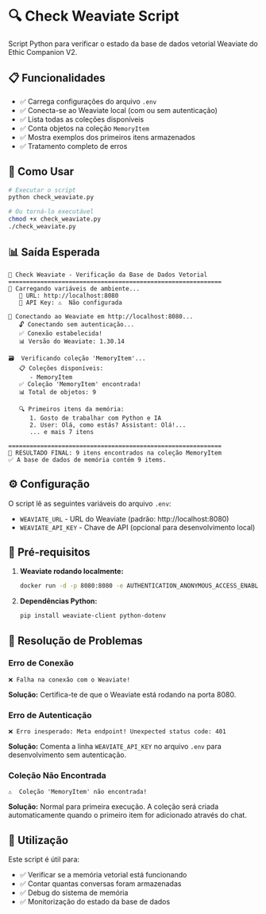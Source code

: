 # 🔍 Check Weaviate Script

Script Python para verificar o estado da base de dados vetorial Weaviate do Ethic Companion V2.

## 📋 Funcionalidades

- ✅ Carrega configurações do arquivo `.env`
- ✅ Conecta-se ao Weaviate local (com ou sem autenticação)
- ✅ Lista todas as coleções disponíveis
- ✅ Conta objetos na coleção `MemoryItem`
- ✅ Mostra exemplos dos primeiros itens armazenados
- ✅ Tratamento completo de erros

## 🚀 Como Usar

```bash
# Executar o script
python check_weaviate.py

# Ou torná-lo executável
chmod +x check_weaviate.py
./check_weaviate.py
```

## 📊 Saída Esperada

```
🧠 Check Weaviate - Verificação da Base de Dados Vetorial
============================================================
🔧 Carregando variáveis de ambiente...
   📍 URL: http://localhost:8080
   🔑 API Key: ⚠️  Não configurada

🔗 Conectando ao Weaviate em http://localhost:8080...
   🔓 Conectando sem autenticação...
   ✅ Conexão estabelecida!
   📊 Versão do Weaviate: 1.30.14

🗃️  Verificando coleção 'MemoryItem'...
   📋 Coleções disponíveis:
      - MemoryItem
   ✅ Coleção 'MemoryItem' encontrada!
   📊 Total de objetos: 9

   🔍 Primeiros itens da memória:
      1. Gosto de trabalhar com Python e IA
      2. User: Olá, como estás? Assistant: Olá!...
      ... e mais 7 itens

============================================================
🎯 RESULTADO FINAL: 9 itens encontrados na coleção MemoryItem
✅ A base de dados de memória contém 9 items.
```

## ⚙️ Configuração

O script lê as seguintes variáveis do arquivo `.env`:

- `WEAVIATE_URL` - URL do Weaviate (padrão: http://localhost:8080)
- `WEAVIATE_API_KEY` - Chave de API (opcional para desenvolvimento local)

## 🔧 Pré-requisitos

1. **Weaviate rodando localmente:**
   ```bash
   docker run -d -p 8080:8080 -e AUTHENTICATION_ANONYMOUS_ACCESS_ENABLED=true semitechnologies/weaviate:latest
   ```

2. **Dependências Python:**
   ```bash
   pip install weaviate-client python-dotenv
   ```

## 🚨 Resolução de Problemas

### Erro de Conexão
```
❌ Falha na conexão com o Weaviate!
```
**Solução:** Certifica-te de que o Weaviate está rodando na porta 8080.

### Erro de Autenticação
```
❌ Erro inesperado: Meta endpoint! Unexpected status code: 401
```
**Solução:** Comenta a linha `WEAVIATE_API_KEY` no arquivo `.env` para desenvolvimento sem autenticação.

### Coleção Não Encontrada
```
⚠️  Coleção 'MemoryItem' não encontrada!
```
**Solução:** Normal para primeira execução. A coleção será criada automaticamente quando o primeiro item for adicionado através do chat.

## 🎯 Utilização

Este script é útil para:
- ✅ Verificar se a memória vetorial está funcionando
- ✅ Contar quantas conversas foram armazenadas
- ✅ Debug do sistema de memória
- ✅ Monitorização do estado da base de dados
